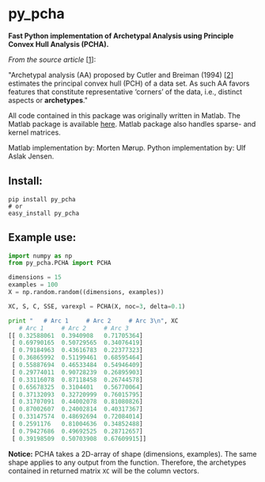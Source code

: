 # py_pcha
**Fast Python implementation of Archetypal Analysis using Principle Convex Hull Analysis (PCHA).**

*From the source article* [[1][0]]:

"Archetypal analysis (AA) proposed by Cutler and Breiman (1994) [[2][1]] estimates the principal convex hull (PCH) 
of a data set. As such AA favors features that constitute representative ‘corners’ of the data, i.e., distinct 
aspects or **archetypes**."

All code contained in this package was originally written in Matlab. The Matlab package is available [here][2].
Matlab package also handles sparse- and kernel matrices. 

Matlab implementation by: Morten Mørup.
Python implementation by: Ulf Aslak Jensen.

## Install:

```
pip install py_pcha
# or
easy_install py_pcha
```

## Example use:

```python
import numpy as np
from py_pcha.PCHA import PCHA

dimensions = 15
examples = 100
X = np.random.random((dimensions, examples))

XC, S, C, SSE, varexpl = PCHA(X, noc=3, delta=0.1)

print "   # Arc 1     # Arc 2     # Arc 3\n", XC
   # Arc 1     # Arc 2     # Arc 3
[[ 0.32588061  0.3940908   0.71705364]
 [ 0.69790165  0.50729565  0.34076419]
 [ 0.79184963  0.43616783  0.22377323]
 [ 0.36865992  0.51199461  0.68595464]
 [ 0.55887694  0.46533484  0.54946409]
 [ 0.29774011  0.90728239  0.26895903]
 [ 0.33116078  0.87118458  0.26744578]
 [ 0.65678325  0.3104401   0.56770064]
 [ 0.37132093  0.32720999  0.76015795]
 [ 0.31707091  0.44002078  0.81080826]
 [ 0.87002607  0.24002814  0.40317367]
 [ 0.33147574  0.48692694  0.72084014]
 [ 0.2591176   0.81004636  0.34852488]
 [ 0.79427686  0.49692525  0.28712657]
 [ 0.39198509  0.50703908  0.67609915]]
```
	
**Notice:** PCHA takes a 2D-array of shape (dimensions, examples). The same shape applies to any output from the function.
Therefore, the archetypes contained in returned matrix `XC` will be the column vectors. 



[0]: https://scholar.google.com/citations?view_op=view_citation&hl=en&user=RQonsgMAAAAJ&citation_for_view=RQonsgMAAAAJ:J_g5lzvAfSwC
[1]: https://scholar.google.co.il/citations?view_op=view_citation&hl=en&user=9x63d4gAAAAJ&citation_for_view=9x63d4gAAAAJ:u-x6o8ySG0sC
[2]: http://www.mortenmorup.dk/MMhomepageUpdated_files/Page327.htm
